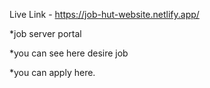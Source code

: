 Live Link - https://job-hut-website.netlify.app/

*job server portal

*you can see here desire job 

*you can apply here.
